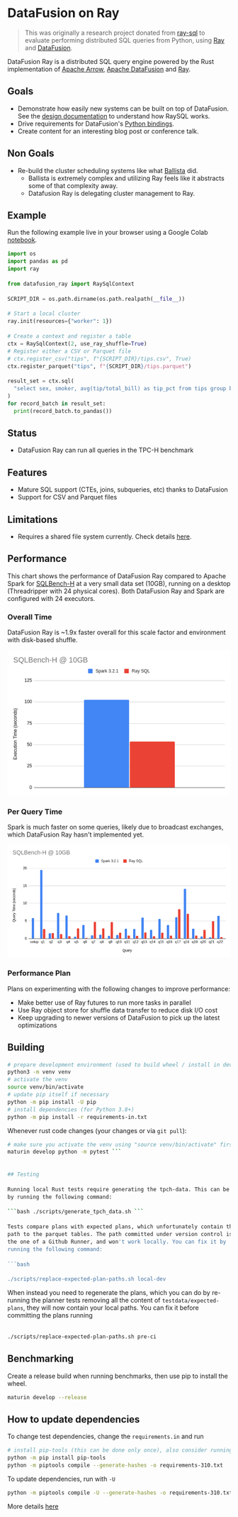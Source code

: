 <!---
  Licensed to the Apache Software Foundation (ASF) under one
  or more contributor license agreements.  See the NOTICE file
  distributed with this work for additional information
  regarding copyright ownership.  The ASF licenses this file
  to you under the Apache License, Version 2.0 (the
  "License"); you may not use this file except in compliance
  with the License.  You may obtain a copy of the License at

    http://www.apache.org/licenses/LICENSE-2.0

  Unless required by applicable law or agreed to in writing,
  software distributed under the License is distributed on an
  "AS IS" BASIS, WITHOUT WARRANTIES OR CONDITIONS OF ANY
  KIND, either express or implied.  See the License for the
  specific language governing permissions and limitations
  under the License.
-->

# DataFusion on Ray

> This was originally a research project donated from [ray-sql](https://github.com/datafusion-contrib/ray-sql) to evaluate performing distributed SQL queries from Python, using
> [Ray](https://www.ray.io/) and [DataFusion](https://github.com/apache/arrow-datafusion).

DataFusion Ray is a distributed SQL query engine powered by the Rust implementation of [Apache Arrow](https://arrow.apache.org/), [Apache DataFusion](https://datafusion.apache.org/) and [Ray](https://www.ray.io/).

## Goals

- Demonstrate how easily new systems can be built on top of DataFusion. See the [design documentation](./docs/README.md)
  to understand how RaySQL works.
- Drive requirements for DataFusion's [Python bindings](https://github.com/apache/arrow-datafusion-python).
- Create content for an interesting blog post or conference talk.

## Non Goals

- Re-build the cluster scheduling systems like what [Ballista](https://datafusion.apache.org/ballista/) did.
  - Ballista is extremely complex and utilizing Ray feels like it abstracts some of that complexity away.
  - Datafusion Ray is delegating cluster management to Ray.

## Example

Run the following example live in your browser using a Google Colab [notebook](https://colab.research.google.com/drive/1tmSX0Lu6UFh58_-DBUVoyYx6BoXHOszP?usp=sharing).

```python
import os
import pandas as pd
import ray

from datafusion_ray import RaySqlContext

SCRIPT_DIR = os.path.dirname(os.path.realpath(__file__))

# Start a local cluster
ray.init(resources={"worker": 1})

# Create a context and register a table
ctx = RaySqlContext(2, use_ray_shuffle=True)
# Register either a CSV or Parquet file
# ctx.register_csv("tips", f"{SCRIPT_DIR}/tips.csv", True)
ctx.register_parquet("tips", f"{SCRIPT_DIR}/tips.parquet")

result_set = ctx.sql(
  "select sex, smoker, avg(tip/total_bill) as tip_pct from tips group by sex, smoker"
)
for record_batch in result_set:
  print(record_batch.to_pandas())
```

## Status

- DataFusion Ray can run all queries in the TPC-H benchmark

## Features

- Mature SQL support (CTEs, joins, subqueries, etc) thanks to DataFusion
- Support for CSV and Parquet files

## Limitations

- Requires a shared file system currently. Check details [here](./docs/README.md#distributed-shuffle).

## Performance

This chart shows the performance of DataFusion Ray compared to Apache Spark for
[SQLBench-H](https://sqlbenchmarks.io/sqlbench-h/) at a very small data set (10GB), running on a desktop (Threadripper
with 24 physical cores). Both DataFusion Ray and Spark are configured with 24 executors.

### Overall Time

DataFusion Ray is ~1.9x faster overall for this scale factor and environment with disk-based shuffle.

![SQLBench-H Total](./docs/sqlbench-h-total.png)

### Per Query Time

Spark is much faster on some queries, likely due to broadcast exchanges, which DataFusion Ray hasn't implemented yet.

![SQLBench-H Per Query](./docs/sqlbench-h-per-query.png)

### Performance Plan

Plans on experimenting with the following changes to improve performance:

- Make better use of Ray futures to run more tasks in parallel
- Use Ray object store for shuffle data transfer to reduce disk I/O cost
- Keep upgrading to newer versions of DataFusion to pick up the latest optimizations

## Building

```bash
# prepare development environment (used to build wheel / install in development)
python3 -m venv venv
# activate the venv
source venv/bin/activate
# update pip itself if necessary
python -m pip install -U pip
# install dependencies (for Python 3.8+)
python -m pip install -r requirements-in.txt
```

Whenever rust code changes (your changes or via `git pull`):

````bash
# make sure you activate the venv using "source venv/bin/activate" first
maturin develop python -m pytest ```


## Testing

Running local Rust tests require generating the tpch-data. This can be done
by running the following command:

```bash ./scripts/generate_tpch_data.sh ```

Tests compare plans with expected plans, which unfortunately contain the
path to the parquet tables. The path committed under version control is
the one of a Github Runner, and won't work locally. You can fix it by
running the following command:

```bash

./scripts/replace-expected-plan-paths.sh local-dev

````

When instead you need to regenerate the plans, which you can do by
re-running the planner tests removing all the content of
`testdata/expected-plans`, they will now contain your local paths. You can
fix it before committing the plans running

```bash

./scripts/replace-expected-plan-paths.sh pre-ci

```

## Benchmarking

Create a release build when running benchmarks, then use pip to install the wheel.

```bash
maturin develop --release
```

## How to update dependencies

To change test dependencies, change the `requirements.in` and run

```bash
# install pip-tools (this can be done only once), also consider running in venv
python -m pip install pip-tools
python -m piptools compile --generate-hashes -o requirements-310.txt
```

To update dependencies, run with `-U`

```bash
python -m piptools compile -U --generate-hashes -o requirements-310.txt
```

More details [here](https://github.com/jazzband/pip-tools)
